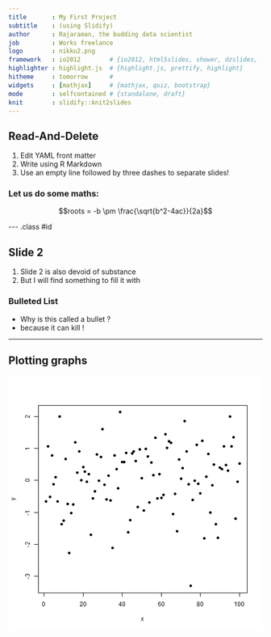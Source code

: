 ```yaml
---
title       : My First Project
subtitle    : (using Slidify)
author      : Rajaraman, the budding data scientist
job         : Works freelance
logo        : nikku2.png
framework   : io2012        # {io2012, html5slides, shower, dzslides, ...}
highlighter : highlight.js  # {highlight.js, prettify, highlight}
hitheme     : tomorrow      # 
widgets     : [mathjax]     # {mathjax, quiz, bootstrap}
mode        : selfcontained # {standalone, draft}
knit        : slidify::knit2slides
---
```


## Read-And-Delete

1. Edit YAML front matter
2. Write using R Markdown
3. Use an empty line followed by three dashes to separate slides!

### Let us do some maths:

$$roots = -b \pm \frac{\sqrt{b^2-4ac}}{2a}$$

--- .class #id 

## Slide 2

1. Slide 2 is also devoid of substance
2. But I will find something to fill it with

### Bulleted List

* Why is this called a bullet ?
* because it can kill !

---
## Plotting graphs
![plot of chunk unnamed-chunk-1](figure/unnamed-chunk-1.png) 



